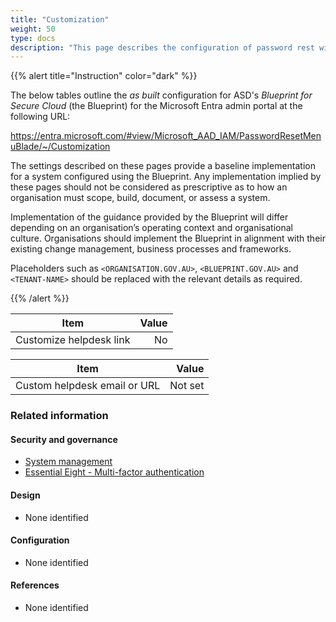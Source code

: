 ```yaml
---
title: "Customization"
weight: 50
type: docs
description: "This page describes the configuration of password rest within Microsoft Entra ID associated with systems built according to the guidance provided by ASD's Blueprint for Secure Cloud."
---
```


{{% alert title="Instruction" color="dark" %}}

The below tables outline the _as built_ configuration for ASD's _Blueprint for Secure Cloud_ (the Blueprint) for the Microsoft Entra admin portal at the following URL:

<https://entra.microsoft.com/#view/Microsoft_AAD_IAM/PasswordResetMenuBlade/~/Customization>

The settings described on these pages provide a baseline implementation for a system configured using the Blueprint. Any implementation implied by these pages should not be considered as prescriptive as to how an organisation must scope, build, document, or assess a system.

Implementation of the guidance provided by the Blueprint will differ depending on an organisation’s operating context and organisational culture. Organisations should implement the Blueprint in alignment with their existing change management, business processes and frameworks.

Placeholders such as `<ORGANISATION.GOV.AU>`, `<BLUEPRINT.GOV.AU>` and `<TENANT-NAME>` should be replaced with the relevant details as required.

{{% /alert %}}

| Item                    | Value |
| ----------------------- | ----: |
| Customize helpdesk link |    No |

| Item                         |   Value |
| ---------------------------- | ------: |
| Custom helpdesk email or URL | Not set |

### Related information

#### Security and governance

- [System management](/security-and-governance/system-security-plan/system-management)
- [Essential Eight - Multi-factor authentication](/security-and-governance/essential-eight/multi-factor-authentication)

#### Design

- None identified

#### Configuration

- None identified

#### References

- None identified
